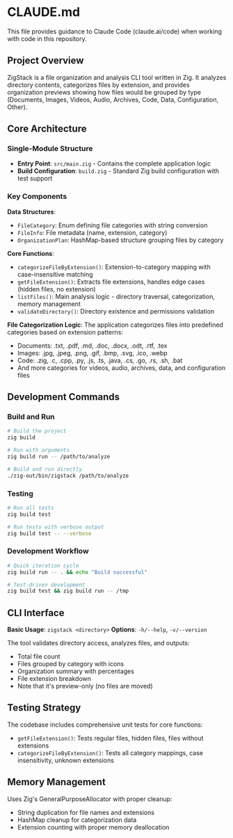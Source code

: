 # CLAUDE.md

This file provides guidance to Claude Code (claude.ai/code) when working with code in this repository.

## Project Overview

ZigStack is a file organization and analysis CLI tool written in Zig. It analyzes directory contents, categorizes files by extension, and provides organization previews showing how files would be grouped by type (Documents, Images, Videos, Audio, Archives, Code, Data, Configuration, Other).

## Core Architecture

### Single-Module Structure
- **Entry Point**: `src/main.zig` - Contains the complete application logic
- **Build Configuration**: `build.zig` - Standard Zig build configuration with test support

### Key Components

**Data Structures**:
- `FileCategory`: Enum defining file categories with string conversion
- `FileInfo`: File metadata (name, extension, category)
- `OrganizationPlan`: HashMap-based structure grouping files by category

**Core Functions**:
- `categorizeFileByExtension()`: Extension-to-category mapping with case-insensitive matching
- `getFileExtension()`: Extracts file extensions, handles edge cases (hidden files, no extension)
- `listFiles()`: Main analysis logic - directory traversal, categorization, memory management
- `validateDirectory()`: Directory existence and permissions validation

**File Categorization Logic**:
The application categorizes files into predefined categories based on extension patterns:
- Documents: .txt, .pdf, .md, .doc, .docx, .odt, .rtf, .tex
- Images: .jpg, .jpeg, .png, .gif, .bmp, .svg, .ico, .webp
- Code: .zig, .c, .cpp, .py, .js, .ts, .java, .cs, .go, .rs, .sh, .bat
- And more categories for videos, audio, archives, data, and configuration files

## Development Commands

### Build and Run
```bash
# Build the project
zig build

# Run with arguments
zig build run -- /path/to/analyze

# Build and run directly
./zig-out/bin/zigstack /path/to/analyze
```

### Testing
```bash
# Run all tests
zig build test

# Run tests with verbose output
zig build test -- --verbose
```

### Development Workflow
```bash
# Quick iteration cycle
zig build run -- . && echo "Build successful"

# Test-driven development
zig build test && zig build run -- /tmp
```

## CLI Interface

**Basic Usage**: `zigstack <directory>`
**Options**: `-h/--help`, `-v/--version`

The tool validates directory access, analyzes files, and outputs:
- Total file count
- Files grouped by category with icons
- Organization summary with percentages
- File extension breakdown
- Note that it's preview-only (no files are moved)

## Testing Strategy

The codebase includes comprehensive unit tests for core functions:
- `getFileExtension()`: Tests regular files, hidden files, files without extensions
- `categorizeFileByExtension()`: Tests all category mappings, case insensitivity, unknown extensions

## Memory Management

Uses Zig's GeneralPurposeAllocator with proper cleanup:
- String duplication for file names and extensions
- HashMap cleanup for categorization data
- Extension counting with proper memory deallocation